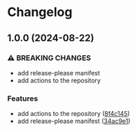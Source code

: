 # Changelog

## 1.0.0 (2024-08-22)


### ⚠ BREAKING CHANGES

* add release-please manifest
* add actions to the repository

### Features

* add actions to the repository ([8f4c145](https://github.com/indykite/update-jira-issue/commit/8f4c145a658c4e788266d51a65523856a392368d))
* add release-please manifest ([34ac9e1](https://github.com/indykite/update-jira-issue/commit/34ac9e17a7349baff9473e299575866739594ddd))
